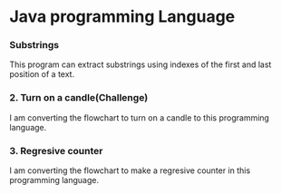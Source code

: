# Java programming Language

### Substrings

This program can extract substrings using indexes of the first and last position of a text.

### 2. Turn on a candle(Challenge)

I am converting the flowchart to turn on a candle to this programming language.

### 3. Regresive counter

I am converting the flowchart to make a regresive counter in this programming language.
